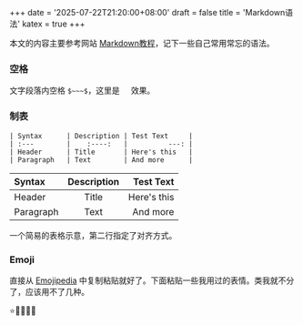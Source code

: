+++
date = '2025-07-22T21:20:00+08:00'
draft = false
title = 'Markdown语法'
katex = true
+++

本文的内容主要参考网站 [Markdown教程](https://markdown.com.cn/)，记下一些自己常用常忘的语法。


### 空格

文字段落内空格 ```$~~~$```，这里是 $~~~$ 效果。

### 制表

```
| Syntax      | Description | Test Text     |
| :---        |    :----:   |          ---: |
| Header      | Title       | Here's this   |
| Paragraph   | Text        | And more      |
```

| Syntax      | Description | Test Text     |
| :---        |    :----:   |          ---: |
| Header      | Title       | Here's this   |
| Paragraph   | Text        | And more      |

一个简易的表格示意，第二行指定了对齐方式。

### Emoji

直接从 [Emojipedia](https://emojipedia.org/) 中复制粘贴就好了。下面粘贴一些我用过的表情。类我就不分了，应该用不了几种。

⭐🥰😅🙃😋